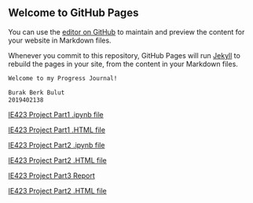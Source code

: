 ## Welcome to GitHub Pages

You can use the [editor on GitHub](https://github.com/BU-IE-423/fall-23-ilaydacelenkk/edit/main/index.md) to maintain and preview the content for your website in Markdown files.

Whenever you commit to this repository, GitHub Pages will run [Jekyll](https://jekyllrb.com/) to rebuild the pages in your site, from the content in your Markdown files.

```markdown
Welcome to my Progress Journal!

Burak Berk Bulut
2019402138
```
[IE423 Project Part1 .ipynb file](423_1_last.ipynb)

[IE423 Project Part1 .HTML file](423_1_last.html)

[IE423 Project Part2 .ipynb file](ie423_part2.ipynb)

[IE423 Project Part2 .HTML file](ie423_part2.html)

[IE423 Project Part3 Report](IE423_Project_Part_3.pdf)

[IE423 Project Part2 .HTML file](ie423_part2.html)


